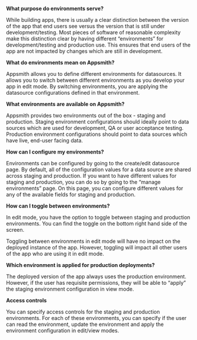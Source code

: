 **What purpose do environments serve?**

While building apps, there is usually a clear distinction between the version of the app that end users see versus the version that is still under development/testing. Most pieces of software of reasonable complexity make this distinction clear by having different “environments” for development/testing and production use. This ensures that end users of the app are not impacted by changes which are still in development.

**What do environments mean on Appsmith?**

Appsmith allows you to define different environments for datasources. It allows you to switch between different environments as you develop your app in edit mode. By switching environments, you are applying the datasource configurations defined in that environment.

**What environments are available on Appsmith?**

Appsmith provides two environments out of the box - staging and production. Staging environment configurations should ideally point to data sources which are used for development, QA or user acceptance testing. Production environment configurations should point to data sources which have live, end-user facing data.

**How can I configure my environments?**

Environments can be configured by going to the create/edit datasource page. By default, all of the configuration values for a data source are shared across staging and production. If you want to have different values for staging and production, you can do so by going to the “manage environments” page. On this page, you can configure different values for any of the available fields for staging and production.

**How can I toggle between environments?**

In edit mode, you have the option to toggle between staging and production environments. You can find the toggle on the bottom right hand side of the screen.

Toggling between environments in edit mode will have no impact on the deployed instance of the app. However, toggling will impact all other users of the app who are using it in edit mode.

**Which environment is applied for production deployments?**

The deployed version of the app always uses the production environment. However, if the user has requisite permissions, they will be able to “apply” the staging environment configuration in view mode.

**Access controls**

You can specify access controls for the staging and production environments. For each of these environments, you can specify if the user can read the environment, update the environment and apply the environment configuration in edit/view modes.
